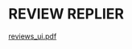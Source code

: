 # REVIEW REPLIER


[reviews_ui.pdf](https://github.com/fahadakmal/reviewReplier/files/9082268/reviews_ui.pdf)

